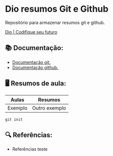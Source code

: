 # Dio resumos Git e Github

Repositório para armazenar resumos git e github.

[Dio | Codifique seu futuro](www.dio.me)

## 📚 Documentação:

- [Documentação git.](https://git-scm.com/docs/git/pt_BR)
- [Documentação github.](https://docs.github.com/pt) 

## 🖥 Resumos de aula:

|Aulas | Resumos|
|------|--------|
|Exemplo|Outro exemplo|

```
git init
```

## 🔍 Referências:

- Referências teste
